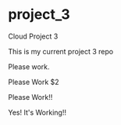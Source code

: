 # project_3
Cloud Project 3

This is my current project 3 repo

Please work.

Please Work $2

Please Work!!

Yes! It's Working!!
